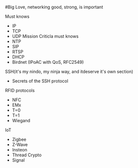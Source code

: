 #Big Love, networking good, strong, is important

Must knows
  - IP
  - TCP
  - UDP
Mission Criticla must knows
  - NTP
  - SIP
  - RTSP
  - DHCP
  - Birdnet (IPoAC with QoS, RFC2549)

SSH(it's my nindo, my ninja way, and itdeserve it's own section)
  - Secrets of the SSH protocol
  
RFID protocols
  - NFC
  - EMx
  - T=0
  - T=1
  - Wiegand
  
IoT
  - Zigbee
  - Z-Wave
  - Insteon
  - Thread
Crypto
  - Signal


